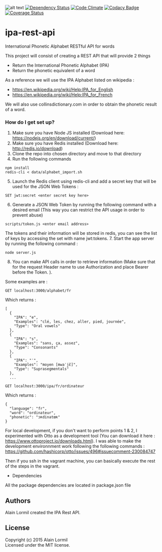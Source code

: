 ![alt text](https://codeship.com/projects/4f58b2d0-198e-0134-4a63-425fa58bd06d/status?branch=master "Codeship build status")
[![Dependency Status](https://gemnasium.com/badges/github.com/alormil/ipa-rest-api.svg)](https://gemnasium.com/github.com/alormil/ipa-rest-api)
[![Code Climate](https://codeclimate.com/github/alormil/ipa-rest-api/badges/gpa.svg)](https://codeclimate.com/github/alormil/ipa-rest-api)
[![Codacy Badge](https://api.codacy.com/project/badge/Grade/dcc5e6b267134cf487373bbd8d449719)](https://www.codacy.com/app/alormil/ipa-rest-api?utm_source=github.com&amp;utm_medium=referral&amp;utm_content=alormil/ipa-rest-api&amp;utm_campaign=Badge_Grade)
[![Coverage Status](https://coveralls.io/repos/github/alormil/ipa-rest-api/badge.svg?branch=master)](https://coveralls.io/github/alormil/?branch=master)

# ipa-rest-api
International Phonetic Alphabet RESTful API for words

This project will consist of creating a REST API that will provide 2 things

- Return the International Phonetic Alphabet (IPA)
- Return the phonetic equivalent of a word

As a reference we will use the IPA Alphabet listed on wikipedia :

- https://en.wikipedia.org/wiki/Help:IPA_for_English
- https://en.wikipedia.org/wiki/Help:IPA_for_French

We will also use collinsdictionary.com in order to obtain the phonetic result of a word.

### How do I get set up? ###

1. Make sure you have Node JS installed (Download here: https://nodejs.org/en/download/current/)
2. Make sure you have Redis installed (Download here: http://redis.io/download)
3. Clone the repo into chosen directory and move to that directory
4. Run the following commands
```
npm install
redis-cli < data/alphabet_import.sh
```
5. Launch the Redis client using redis-cli and add a secret key that will be used for the JSON Web Tokens :
```
SET jwt:secret <enter secret key here>
```
6. Generate a JSON Web Token by running the following command with a desired email (This way you can restrict the API usage in order to prevent abuse)
```
scripts/token.js <enter email address>
```
The tokens and their information will be stored in redis, you can see the list of keys by accessing the set with name jwt:tokens.
7. Start the app server by running the following command :
```
node server.js
```
8. You can make API calls in order to retrieve information (Make sure that for the request Header name to use Authorization and place Bearer before the Token. ).

Some examples are :
```
GET localhost:3000/alphabet/fr
```
Which returns :
```
[
  {
    "IPA": "e",
    "Examples": "clé, les, chez, aller, pied, journée",
    "Type": "Oral vowels"
  },
  {
    "IPA": "s",
    "Examples": "sans, ça, assez",
    "Type": "Consonants"
  },
  {
    "IPA": "ˈ",
    "Examples": "moyen [mwaˈjɛ̃]",
    "Type": "Suprasegmentals"
  },
  ...
```
```
GET localhost:3000/ipa/fr/ordinateur
```
Which returns :
```
{
  "language": "fr",
  "word": "ordinateur",
  "phonetic": "ɔʀdinatœʀ"
}
```

For local development, if you don't want to perform points 1 & 2, I experimented with Otto as a development tool (You can download it here : https://www.ottoproject.io/downloads.html).
I was able to make the development environnment work following the following commands : https://github.com/hashicorp/otto/issues/496#issuecomment-230084747

Then if you ssh in the vagrant machine, you can basically execute the rest of the steps in the vagrant.

* Dependencies

All the package dependencies are located in package.json file

## Authors
Alain Lormil created the IPA Rest API.

## License
Copyright (c) 2015 Alain Lormil  
Licensed under the MIT license.

